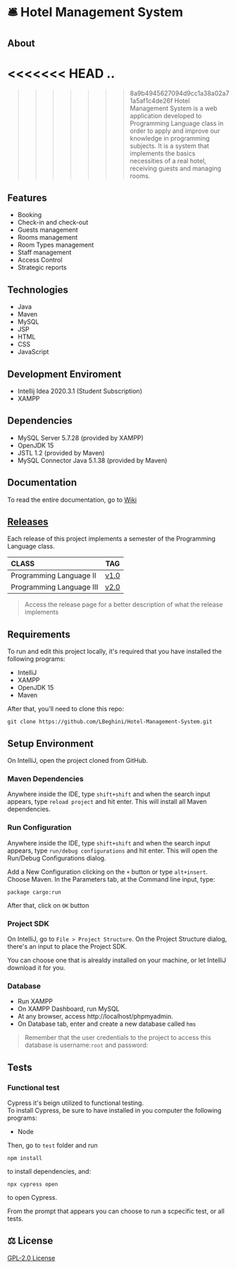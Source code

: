 # :bellhop_bell: Hotel Management System

## About

<<<<<<< HEAD
..
=======

>>>>>>> 8a9b4945627094d9cc1a38a02a71a5af1c4de26f
Hotel Management System is a web application developed to Programming Language class in order to apply and improve our knowledge in programming subjects. It is a system that implements the basics necessities of a real hotel, receiving guests and managing rooms.


## Features

- Booking
- Check-in and check-out
- Guests management
- Rooms management
- Room Types management
- Staff management
- Access Control
- Strategic reports

## Technologies

- Java
- Maven
- MySQL
- JSP
- HTML
- CSS
- JavaScript

## Development Enviroment
- Intellij Idea 2020.3.1 (Student Subscription)
- XAMPP

## Dependencies
- MySQL Server 5.7.28 (provided by XAMPP)
- OpenJDK 15
- JSTL 1.2 (provided by Maven)
- MySQL Connector Java 5.1.38 (provided by Maven)

## Documentation

To read the entire documentation, go to [Wiki](https://github.com/LBeghini/Hotel-Management-System/wiki)

## [Releases](https://github.com/LBeghini/Hotel-Management-System/releases)

Each release of this project implements a semester of the Programming Language class.


|  CLASS                    |      TAG                                                                            |
| :------------             | :---------:                                                                         |
| Programming Language II   |     [v1.0](https://github.com/LBeghini/Hotel-Management-System/releases/tag/1.0)    |
| Programming Language III  |     [v2.0](https://github.com/LBeghini/Hotel-Management-System/releases/tag/2.0)    |


> Access the release page for a better description of what the release implements 


## Requirements

To run and edit this project locally, it's required that you have installed the following programs:
- IntelliJ
- XAMPP
- OpenJDK 15
- Maven

After that, you'll need to clone this repo:
```
git clone https://github.com/LBeghini/Hotel-Management-System.git
```

## Setup Environment

On IntelliJ, open the project cloned from GitHub.

### Maven Dependencies

Anywhere inside the IDE, type `shift+shift` and when the search input appears, type `reload project` and hit enter.
This will install all Maven dependencies.

### Run Configuration

Anywhere inside the IDE, type `shift+shift` and when the search input appears, type `run/debug configurations` and hit enter.
This will open the Run/Debug Configurations dialog.

Add a New Configuration clicking on the `+` button or type `alt+insert`. Choose Maven.
In the Parameters tab, at the Command line input, type:
```
package cargo:run
```
After that, click on `OK` button

### Project SDK

On IntelliJ, go to `File > Project Structure`.
On the Project Structure dialog, there's an input to place the Project SDK. 

You can choose one that is alrealdy installed on your machine, or let IntelliJ download it for you.

### Database
- Run XAMPP
- On XAMPP Dashboard, run MySQL
- At any browser, access http://localhost/phpmyadmin.
- On Database tab, enter and create a new database called `hms` 

> Remember that the user credentials to the project to access this database is username:`root` and password:` `

## Tests

### Functional test

Cypress it's beign utilized to functional testing.  
To install Cypress, be sure to have installed in you computer the following programs:
- Node

Then, go to `test` folder and run
```
npm install
```
to install dependencies, and:
```
npx cypress open
```
to open Cypress.  

From the prompt that appears you can choose to run a scpecific test, or all tests.

## :balance_scale: License

[GPL-2.0 License](https://github.com/eppica/Hotel-Management-System/blob/master/LICENSE)
